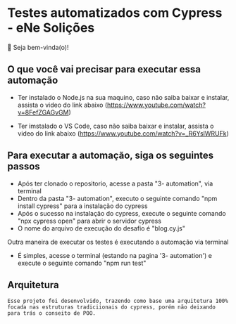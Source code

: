 # Testes automatizados com Cypress - eNe Solições

👋 Seja bem-vinda(o)!

## O que você vai precisar para executar essa automação

- Ter instalado o Node.js na sua maquino, caso não saiba baixar e instalar, assista o video do link abaixo
(https://www.youtube.com/watch?v=8FefZGAGvGM)

- Ter imstalado o VS Code, caso não saiba baixar e instalar, assista o video do link abaixo
(https://www.youtube.com/watch?v=_R6YslWRUFk)

## Para executar a automação, siga os seguintes passos

- Após ter clonado o repositorio, acesse a pasta "3- automation", via terminal
- Dentro da pasta "3- automation", executo o seguinte comando "npm install cypress" para a instalação do cypress
- Após o sucesso na instalação do cypress, execute o seguinte comando "npx cypress open" para abrir o servidor cypress
- O nome do arquivo de execução do desafio é "blog.cy.js"

Outra maneira de executar os testes é executando a automação via terminal

- É simples, acesse o terminal (estando na pagina '3- automation') e execute o seguinte comando "npm run test"

## Arquitetura

    Esse projeto foi desenvolvido, trazendo como base uma arquitetura 100% focada nas estruturas tradiciionais do cypress, porém não deixando para trás o conseito de POO.
